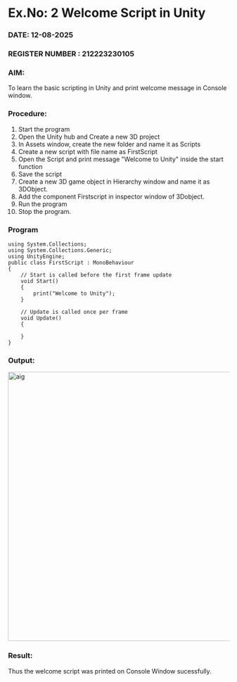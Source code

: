 # Ex.No: 2  Welcome Script in Unity
### DATE: 12-08-2025                                                                        
### REGISTER NUMBER : 212223230105
### AIM: 
 To learn the basic scripting in Unity and print welcome message in Console window. 
### Procedure:
1. Start the program
2. Open the Unity hub and Create a new 3D project
3. In Assets window, create the new folder and name it as Scripts
4. Create a new script with file name as FirstScript
5. Open the Script and print message "Welcome to Unity" inside the start function
6. Save the script
7. Create a new 3D game object in Hierarchy window and name it as 3DObject.
8. Add the component Firstscript in inspector window of 3Dobject.
9. Run the program
10. Stop the program.
### Program 
```
using System.Collections;
using System.Collections.Generic;
using UnityEngine;
public class FirstScript : MonoBehaviour
{
    // Start is called before the first frame update
    void Start()
    {
        print("Welcome to Unity");
    }

    // Update is called once per frame
    void Update()
    {
        
    }
}
```
### Output:
<img width="1037" height="612" alt="aig" src="https://github.com/user-attachments/assets/e8f991ea-2f17-4298-9ff0-a63fae5a1571" />



### Result:
Thus the welcome script was printed on Console Window  sucessfully.

